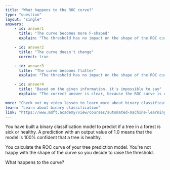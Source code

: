 ```yaml
---
title: "What happens to the ROC curve?"
type: "question"
layout: "single"
answers:
    - id: answer1
      title: "The curve becomes more F-shaped"
      explain: "The threshold has no impact on the shape of the ROC curve."

    - id: answer2
      title: "The curve doesn't change"
      correct: true

    - id: answer3
      title: "The curve becomes flatter"
      explain: "The threshold has no impact on the shape of the ROC curve."

    - id: answer4
      title: "Based on the given information, it's impossible to say"
      explain: "The correct answer is clear, because the ROC curve is calculated from  all possible threshold values."

more: "Check out my video lesson to learn more about binary classification."
learn: "Learn about binary classification"
link: "https://www.mdft.academy/view/courses/automated-machine-learning-with-mlnet/403057-binary-classification/1153093-introducing-binary-classification"
---
```


You have built a binary classification model to predict if a tree in a forest is sick or healthy. A prediction with an output value of 1.0 means that the model is 100% confident that a tree is healthy. 

You calculate the ROC curve of your tree prediction model. You're not happy with the shape of the curve so you decide to raise the threshold. 

What happens to the curve?